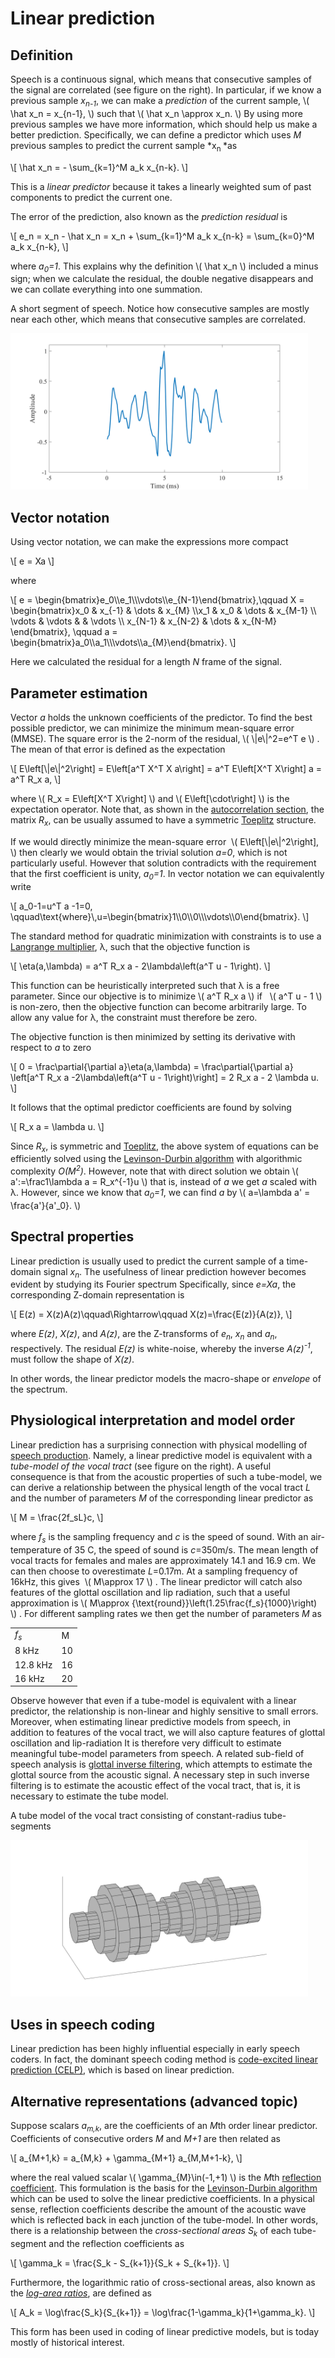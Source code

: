 # Linear prediction

<div class="contentLayout2">

<div class="columnLayout two-equal" layout="two-equal">

<div class="cell normal" data-type="normal">

<div class="innerCell">

## Definition

Speech is a continuous signal, which means that consecutive samples of
the signal are correlated (see figure on the right). In particular, if
we know a previous sample *x<sub>n-1</sub>*, we can make a *prediction*
of the current sample, \\( \\hat x_n = x\_{n-1}, \\) such that \\( \\hat
x_n \\approx x_n. \\) By using more previous samples we have more
information, which should help us make a better prediction.
Specifically, we can define a predictor which uses *M* previous samples
to predict the current sample *x<sub>n </sub>*as

\\\[ \\hat x_n = - \\sum\_{k=1}^M a_k x\_{n-k}. \\\]

This is a *linear predictor* because it takes a linearly weighted sum of
past components to predict the current one.

The error of the prediction, also known as the *prediction residual* is

\\\[ e_n = x_n - \\hat x_n = x_n + \\sum\_{k=1}^M a_k x\_{n-k} =
\\sum\_{k=0}^M a_k x\_{n-k}, \\\]

where *a<sub>0</sub>=1*. This explains why the definition \\( \\hat x_n
\\) included a minus sign; when we calculate the residual, the double
negative disappears and we can collate everything into one summation.

</div>

</div>

<div class="cell normal" data-type="normal">

<div class="innerCell">

A short segment of speech. Notice how consecutive samples are mostly
near each other, which means that consecutive samples are correlated.

<img src="attachments/149884819/149884842.png"
data-image-src="attachments/149884819/149884842.png"
data-unresolved-comment-count="0" data-linked-resource-id="149884842"
data-linked-resource-version="3" data-linked-resource-type="attachment"
data-linked-resource-default-alias="speech_segment.png"
data-base-url="https://wiki.aalto.fi"
data-linked-resource-content-type="image/png"
data-linked-resource-container-id="149884819"
data-linked-resource-container-version="8" height="250" />

</div>

</div>

</div>

<div class="columnLayout two-equal" layout="two-equal">

<div class="cell normal" data-type="normal">

<div class="innerCell">

## Vector notation

Using vector notation, we can make the expressions more compact

\\\[ e = Xa \\\]

where

\\\[ e =
\\begin{bmatrix}e_0\\\\e_1\\\\\\vdots\\\\e\_{N-1}\\end{bmatrix},\\qquad
X = \\begin{bmatrix}x_0 & x\_{-1} & \\dots & x\_{M} \\\\x_1 & x_0 &
\\dots & x\_{M-1} \\\\ \\vdots & \\vdots & & \\vdots \\\\ x\_{N-1} &
x\_{N-2} & \\dots & x\_{N-M} \\end{bmatrix}, \\qquad a =
\\begin{bmatrix}a_0\\\\a_1\\\\\\vdots\\\\a\_{M}\\end{bmatrix}. \\\]

Here we calculated the residual for a length *N* frame of the signal.

</div>

</div>

<div class="cell normal" data-type="normal">

<div class="innerCell">

  

</div>

</div>

</div>

<div class="columnLayout two-equal" layout="two-equal">

<div class="cell normal" data-type="normal">

<div class="innerCell">

## Parameter estimation

Vector *a* holds the unknown coefficients of the predictor. To find the
best possible predictor, we can minimize the minimum mean-square error
(MMSE). The square error is the 2-norm of the residual, \\(
\\\|e\\\|^2=e^T e \\) . The mean of that error is defined as the
expectation

\\\[ E\\left\[\\\|e\\\|^2\\right\] = E\\left\[a^T X^T X a\\right\] = a^T
E\\left\[X^T X\\right\] a = a^T R_x a, \\\]

where \\( R_x = E\\left\[X^T X\\right\] \\) and \\(
E\\left\[\\cdot\\right\] \\) is the expectation operator. Note that, as
shown in the [autocorrelation
section](Autocorrelation_and_autocovariance), the matrix
*R<sub>x</sub>*, can be usually assumed to have a symmetric
[Toeplitz](https://en.wikipedia.org/wiki/Toeplitz_matrix) structure.

If we would directly minimize the mean-square error  \\(
E\\left\[\\\|e\\\|^2\\right\], \\) then clearly we would obtain the
trivial solution *a=0*, which is not particularly useful. However that
solution contradicts with the requirement that the first coefficient is
unity, *a<sub>0</sub>=1*. In vector notation we can equivalently write

\\\[ a_0-1=u^T a -1=0,
\\qquad\\text{where}\\,u=\\begin{bmatrix}1\\\\0\\\\0\\\\\\vdots\\\\0\\end{bmatrix}.
\\\]

The standard method for quadratic minimization with constraints is to
use a [Langrange
multiplier](https://en.wikipedia.org/wiki/Lagrange_multiplier), λ, such
that the objective function is

\\\[ \\eta(a,\\lambda) = a^T R_x a - 2\\lambda\\left(a^T u - 1\\right).
\\\]

This function can be heuristically interpreted such that λ is a free
parameter. Since our objective is to minimize \\( a^T R_x a \\) if   \\(
a^T u - 1 \\) is non-zero, then the objective function can become
arbitrarily large. To allow any value for λ, the constraint must
therefore be zero.

The objective function is then minimized by setting its derivative with
respect to *a* to zero

\\\[ 0 = \\frac\\partial{\\partial a}\\eta(a,\\lambda) =
\\frac\\partial{\\partial a} \\left\[a^T R_x a -2\\lambda\\left(a^T u -
1\\right)\\right\] = 2 R_x a - 2 \\lambda u. \\\]

It follows that the optimal predictor coefficients are found by solving

\\\[ R_x a = \\lambda u. \\\]

Since *R<sub>x</sub>*, is symmetric and
[Toeplitz](https://en.wikipedia.org/wiki/Toeplitz_matrix), the above
system of equations can be efficiently solved using the [Levinson-Durbin
algorithm](https://en.wikipedia.org/wiki/Levinson_recursion) with
algorithmic complexity *O(M<sup>2</sup>)*. However, note that with
direct solution we obtain \\( a':=\\frac1\\lambda a = R_x^{-1}u \\) that
is, instead of *a* we get *a* scaled with λ. However, since we know that
*a<sub>0</sub>=1*, we can find *a* by \\( a=\\lambda a' =
\\frac{a'}{a'\_0}. \\)

## Spectral properties

Linear prediction is usually used to predict the current sample of a
time-domain signal *x<sub>n</sub>*. The usefulness of linear prediction
however becomes evident by studying its Fourier spectrum Specifically,
since *e=Xa*, the corresponding Z-domain representation is

\\\[ E(z) = X(z)A(z)\\qquad\\Rightarrow\\qquad X(z)=\\frac{E(z)}{A(z)},
\\\]

where *E(z)*, *X(z)*, and *A(z)*, are the Z-transforms of
*e<sub>n</sub>*, *x<sub>n</sub>* and *a<sub>n</sub>*, respectively. The
residual *E(z)* is white-noise, whereby the inverse *A(z)<sup>-1</sup>*,
must follow the shape of *X(z)*.

In other words, the linear predictor models the macro-shape or
*envelope* of the spectrum.

</div>

</div>

<div class="cell normal" data-type="normal">

<div class="innerCell">

  

</div>

</div>

</div>

<div class="columnLayout two-equal" layout="two-equal">

<div class="cell normal" data-type="normal">

<div class="innerCell">

## Physiological interpretation and model order

Linear prediction has a surprising connection with physical modelling of
[speech production](Speech_production_and_acoustic_properties). Namely,
a linear predictive model is equivalent with a *tube-model of the vocal
tract* (see figure on the right). A useful consequence is that from the
acoustic properties of such a tube-model, we can derive a relationship
between the physical length of the vocal tract *L* and the number of
parameters *M* of the corresponding linear predictor as

\\\[ M = \\frac{2f_sL}c, \\\]

where *f<sub>s</sub>* is the sampling frequency and *c* is the speed of
sound. With an air-temperature of 35 C, the speed of sound is
*c*=350m/s. The mean length of vocal tracts for females and males are
approximately 14.1 and 16.9 cm. We can then choose to
overestimate *L*=0.17m. At a sampling frequency of 16kHz, this gives 
\\( M\\approx 17 \\) . The linear predictor will catch also features of
the glottal oscillation and lip radiation, such that a useful
approximation is \\( M\\approx
{\\text{round}}\\left(1.25\\frac{f_s}{1000}\\right) \\) . For different
sampling rates we then get the number of parameters *M* as

  

<div class="table-wrap">

|                 |     |
|-----------------|-----|
| *f<sub>s</sub>* | M   |
| 8 kHz           | 10  |
| 12.8 kHz        | 16  |
| 16 kHz          | 20  |

</div>

  

Observe however that even if a tube-model is equivalent with a linear
predictor, the relationship is non-linear and highly sensitive to small
errors. Moreover, when estimating linear predictive models from speech,
in addition to features of the vocal tract, we will also capture
features of glottal oscillation and lip-radiation It is therefore very
difficult to estimate meaningful tube-model parameters from speech. A
related sub-field of speech analysis is [glottal inverse
filtering](Glottal_inverse_filtering), which attempts to estimate the
glottal source from the acoustic signal. A necessary step in such
inverse filtering is to estimate the acoustic effect of the vocal tract,
that is, it is necessary to estimate the tube model.

</div>

</div>

<div class="cell normal" data-type="normal">

<div class="innerCell">

A tube model of the vocal tract consisting of constant-radius
tube-segments

<img src="attachments/148294391/149889201.png"
data-image-src="attachments/148294391/149889201.png"
data-unresolved-comment-count="0" data-linked-resource-id="149889201"
data-linked-resource-version="2" data-linked-resource-type="attachment"
data-linked-resource-default-alias="tubemodel.png"
data-base-url="https://wiki.aalto.fi"
data-linked-resource-content-type="image/png"
data-linked-resource-container-id="148294391"
data-linked-resource-container-version="25" height="250" />

</div>

</div>

</div>

<div class="columnLayout two-equal" layout="two-equal">

<div class="cell normal" data-type="normal">

<div class="innerCell">

## Uses in speech coding

Linear prediction has been highly influential especially in early speech
coders. In fact, the dominant speech coding method is [code-excited
linear prediction (CELP)](Code-excited_linear_prediction_CELP_), which
is based on linear prediction.

</div>

</div>

<div class="cell normal" data-type="normal">

<div class="innerCell">

  

</div>

</div>

</div>

<div class="columnLayout two-equal" layout="two-equal">

<div class="cell normal" data-type="normal">

<div class="innerCell">

## Alternative representations (advanced topic)

Suppose scalars *a<sub>m,k</sub>*, are the coefficients of an *M*th
order linear predictor. Coefficients of consecutive orders *M* and *M+1*
are then related as

\\\[ a\_{M+1,k} = a\_{M,k} + \\gamma\_{M+1} a\_{M,M+1-k}, \\\]

where the real valued scalar \\( \\gamma\_{M}\\in(-1,+1) \\) is the
*M*th [reflection
coefficient](https://en.wikipedia.org/wiki/Reflection_coefficient). This
formulation is the basis for the [Levinson-Durbin
algorithm](https://en.wikipedia.org/wiki/Levinson_recursion) which can
be used to solve the linear predictive coefficients. In a physical
sense, reflection coefficients describe the amount of the acoustic wave
which is reflected back in each junction of the tube-model. In other
words, there is a relationship between the *cross-sectional areas*
*S<sub>k</sub>* of each tube-segment and the reflection coefficients as

\\\[ \\gamma_k = \\frac{S_k - S\_{k+1}}{S_k + S\_{k+1}}. \\\]

Furthermore, the logarithmic ratio of cross-sectional areas, also known
as the [*log-area
ratios*](https://en.wikipedia.org/wiki/Log_area_ratio), are defined as

\\\[ A_k = \\log\\frac{S_k}{S\_{k+1}} =
\\log\\frac{1-\\gamma_k}{1+\\gamma_k}. \\\]

This form has been used in coding of linear predictive models, but is
today mostly of historical interest.

  

</div>

</div>

<div class="cell normal" data-type="normal">

<div class="innerCell">

  

</div>

</div>

</div>

</div>
